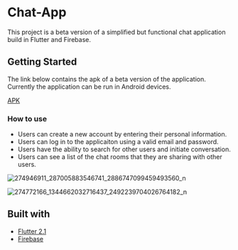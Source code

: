# Chat-App

This project is a beta version of a simplified but functional chat application build in Flutter and Firebase.

## Getting Started

The link below contains the apk of a beta version of the application. Currently the application can be run in Android devices.

[APK](https://drive.google.com/file/d/1EOhmbHUpnJJJy2ECxij-SEXvRT_ceCpS/view?usp=sharing)

### How to use

- Users can create a new account by entering their personal information.
- Users can log in to the applicaiton using a valid email and password.
- Users have the ability to search for other users and initiate conversation.
- Users can see a list of the chat rooms that they are sharing with other users.


![274946911_287005883546741_2886747099459493560_n](https://user-images.githubusercontent.com/99279342/156077082-70cb9004-385d-46cc-bc85-9bc2d2a70df4.jpg)

![274772166_1344662032716437_2492239704026764182_n](https://user-images.githubusercontent.com/99279342/156077096-cfff70d2-e8a2-42f4-ba39-c9bf1d6e8cee.jpg)




## Built with

* [Flutter 2.1](https://flutter.dev/?gclid=CjwKCAiA6Y2QBhAtEiwAGHybPcVyifrnxlpAIyg2l9Oaow79u_W2-IJoxEPYWu8zdTVh0qYXMAEtvxoC2LUQAvD_BwE&gclsrc=aw.ds)
* [Firebase](https://firebase.google.com)
